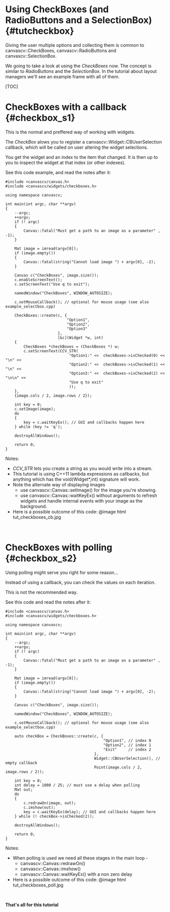 Using CheckBoxes (and RadioButtons and a SelectionBox) {#tutcheckbox}
======================================================

Giving the user multiple options and collecting them is common to
canvascv::CheckBoxes, canvascv::RadioButtons and canvascv::SelectionBox.

We going to take a look at using the *CheckBoxes* now. The concept is
similar to *RadioButtons* and the *SelectionBox*. In the tutorial about
layout managers we'll see an example frame with all of them.

[TOC]

# CheckBoxes with a callback {#checkbox_s1}

This is the normal and preffered way of working with widgets.

The *CheckBox* alows you to register a canvascv::Widget::CBUserSelection
callback, which will be called on user altering the widget selections.

You get the widget and an index to the item that changed. It is then up
to you to inspect the widget at that index (or other indexes).

See this code example, and read the notes after it:
~~~~~~~{.cpp}
#include <canvascv/canvas.h>
#include <canvascv/widgets/checkboxes.h>

using namespace canvascv;

int main(int argc, char **argv)
{
    --argc;
    ++argv;
    if (! argc)
    {
        Canvas::fatal("Must get a path to an image as a parameter" , -1);
    }

    Mat image = imread(argv[0]);
    if (image.empty())
    {
        Canvas::fatal(string("Cannot load image ") + argv[0], -2);
    }

    Canvas c("CheckBoxes", image.size());
    c.enableScreenText();
    c.setScreenText("Use q to exit");

    namedWindow("CheckBoxes", WINDOW_AUTOSIZE);

    c.setMouseCallback(); // optional for mouse usage (see also example_selectbox.cpp)

    CheckBoxes::create(c, {
                           "Option1",
                           "Option2",
                           "Option3"
                       },
                       [&c](Widget *w, int)
    {
        CheckBoxes *checkBoxes = (CheckBoxes *) w;
        c.setScreenText(CCV_STR(
                            "Option1:" <<  checkBoxes->isChecked(0) << "\n" <<
                            "Option2:" <<  checkBoxes->isChecked(1) << "\n" <<
                            "Option3:" <<  checkBoxes->isChecked(2) << "\n\n" <<
                            "Use q to exit"
                            ));
    },
    {image.cols / 2, image.rows / 2});

    int key = 0;
    c.setImage(image);
    do
    {
        key = c.waitKeyEx(); // GUI and callbacks happen here
    } while (key != 'q');

    destroyAllWindows();

    return 0;
}
~~~~~~~
Notes:
* *CCV_STR* lets you create a string as you would write into a stream.
* This tutorial is using C++11 lambda expressions as callbacks, but
anything which has the void(Widget*,int) signature will work.
* Note the alternate way of displaying images
  * use canvascv::Canvas::setImage() for the image you're showing.
  * use canvascv::Canvas::waitKeyEx() without arguments to refresh
  widgets and handle internal events with your image as the background.
* Here is a possible outcome of this code:
@image html tut_checkboxes_cb.jpg
<BR>


# CheckBoxes with polling {#checkbox_s2}

Using polling might serve you right for some reason...

Instead of using a callback, you can check the values on each iteration.

This is not the recommended way.

See this code and read the notes after it:
~~~~~~~{.cpp}
#include <canvascv/canvas.h>
#include <canvascv/widgets/checkboxes.h>

using namespace canvascv;

int main(int argc, char **argv)
{
    --argc;
    ++argv;
    if (! argc)
    {
        Canvas::fatal("Must get a path to an image as a parameter" , -1);
    }

    Mat image = imread(argv[0]);
    if (image.empty())
    {
        Canvas::fatal(string("Cannot load image ") + argv[0], -2);
    }

    Canvas c("CheckBoxes", image.size());

    namedWindow("CheckBoxes", WINDOW_AUTOSIZE);

    c.setMouseCallback(); // optional for mouse usage (see also example_selectbox.cpp)

    auto checkBox = CheckBoxes::create(c, {
                                           "Option1", // index 0
                                           "Option2", // index 1
                                           "Exit"     // index 2
                                       },
                                       Widget::CBUserSelection(), // empty callback
                                       Point(image.cols / 2, image.rows / 2));

    int key = 0;
    int delay = 1000 / 25; // must use a delay when polling
    Mat out;
    do
    {
        c.redrawOn(image, out);
        c.imshow(out);
        key = c.waitKeyEx(delay); // GUI and callbacks happen here
    } while (! checkBox->isChecked(2));

    destroyAllWindows();

    return 0;
}
~~~~~~~
Notes:
* When polling is used we need all these stages in the main loop -
  * canvascv::Canvas::redrawOn()
  * canvascv::Canvas::imshow()
  * canvascv::Canvas::waitKeyEx() with a non zero delay
* Here is a possible outcome of this code:
@image html tut_checkboxes_poll.jpg
<BR>

**That's all for this tutorial**
